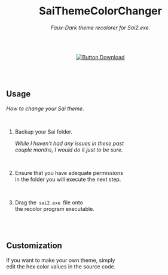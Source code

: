 
<div align = center>

# SaiThemeColorChanger

*Faux-Dark theme recolorer for Sai2.exe.*

<br>
<br>

[![Button Download]][Download]

<br>
<br>

</div>

## Usage

*How to change your Sai theme.*

<br>

1.  Backup your Sai folder.
    
    *While I haven't had any issues in these past* <br>
    *couple months, I would do it just to be sure.*
    
    <br>
    
2.  Ensure that you have adequate permissions <br>
    in the folder you will execute the next step.
    
    <br>
    
3.  Drag the  `sai2.exe`  file onto <br>
    the recolor program executable.

<br>
<br>

## Customization

If you want to make your own theme, simply <br>
edit the hex color values in the source code.

<br>


<!----------------------------------------------------------------------------->

[Download]: https://github.com/NotBoogie/SaiThemeColorChanger/releases


<!---------------------------------[ Buttons ]--------------------------------->

[Button Download]: https://img.shields.io/badge/Download-b51d5a?style=for-the-badge&logoColor=white&logo=DocuSign